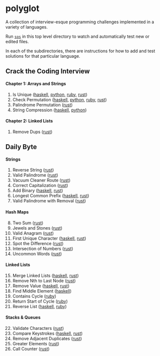 # polyglot

A collection of interview-esque programming challenges implemented in a variety
of languages.

Run [`sos`](https://github.com/schell/steeloverseer) in this top level directory
to watch and automatically test new or edited files.

In each of the subdirectories, there are instructions for how to add and test
solutions for that particular language.

## Crack the Coding Interview

#### Chapter 1: Arrays and Strings
1. Is Unique
  ([haskell](./haskell/src/CTCI/Chapter1/IsUnique.hs),
  [python](./python/chapter_1/is_unique.py),
  [ruby](./ruby/ctci/chapter_1/is_unique.rb),
  [rust](./rust/src/ctci/chapter1/is_unique.rs))
2. Check Permutation
  ([haskell](./haskell/src/CTCI/Chapter1/CheckPermutation.hs),
  [python](./python/chapter_1/check_permutation.py),
  [ruby](./ruby/ctci/chapter_1/check_permutation.rb),
  [rust](./rust/src/ctci/chapter1/check_permutation.rs))
4. Palindrome Permutation
  ([rust](./rust/src/ctci/chapter1/palindrome_permutation.rs))
6. String Compression
  ([haskell](./haskell/src/CTCI/Chapter1/StringCompression.hs),
   [python](./python/chapter_1/string_compression.py))

#### Chapter 2: Linked Lists
1. Remove Dups ([rust](./rust/src/ctci/chapter2/remove_dups.rs))

## Daily Byte

#### Strings
1. Reverse String ([rust](./rust/src/dailybyte/reverse_string.rs))
2. Valid Palindrome ([rust](./rust/src/dailybyte/valid_palindrome.rs))
3. Vacuum Cleaner Route ([rust](./rust/src/dailybyte/vacuum_route.rs))
4. Correct Capitalization ([rust](./rust/src/dailybyte/correct_capitalization.rs))
5. Add Binary
  ([haskell](./haskell/src/DailyByte/AddBinary.hs),
   [rust](./rust/src/dailybyte/add_binary.rs))
6. Longest Common Prefix
  ([haskell](./haskell/src/DailyByte/CommonPrefix.hs),
   [rust](./rust/src/dailybyte/prefix.rs))
7. Valid Palindrome with Removal ([rust](./rust/src/dailybyte/removal_palindrome.rs))

#### Hash Maps
8. Two Sum ([rust](./rust/src/dailybyte/two_sum.rs))
9. Jewels and Stones ([rust](./rust/src/dailybyte/jewels_and_stones.rs))
10. Valid Anagram ([rust](./rust/src/dailybyte/valid_anagram.rs))
11. First Unique Character
  ([haskell](./haskell/src/DailyByte/FirstUnique.hs),
   [rust](./rust/src/dailybyte/first_unique_char.rs))
12. Spot the Difference ([rust](./rust/src/dailybyte/spot_diff.rs))
13. Intersection of Numbers ([rust](./rust/src/dailybyte/intersection.rs))
14. Uncommon Words ([rust](./rust/src/dailybyte/uncommon_words.rs))

#### Linked Lists
15. Merge Linked Lists
  ([haskell](./haskell/src/DailyByte/MergeLists.hs),
   [rust](./rust/src/dailybyte/merge_linked_lists.rs))
16. Remove Nth to Last Node
  ([rust](./rust/src/dailybyte/remove_rev.rs))
17. Remove Value
  ([haskell](./haskell/src/DailyByte/RemoveValue.hs),
   [rust](./rust/src/dailybyte/remove_val.rs))
18. Find Middle Element
  ([haskell](./haskell/src/DailyByte/FindMiddleElement.hs))
19. Contains Cycle
  ([ruby](./ruby/dailybyte/contains_cycle.rb))
20. Return Start of Cycle
  ([ruby](./ruby/dailybyte/start_cycle.rb))
21. Reverse List
  ([haskell](./haskell/src/DailyByte/ReverseList.hs),
   [ruby](./ruby/dailybyte/reverse_list.rb))

#### Stacks & Queues
22. Validate Characters
  ([rust](./rust/src/dailybyte/validate_chars.rs))
23. Compare Keystrokes
  ([haskell](./haskell/src/DailyByte/CompareKeystrokes.hs),
   [rust](./rust/src/dailybyte/compare_keystrokes.rs))
24. Remove Adjacent Duplicates
  ([rust](./rust/src/dailybyte/remove_adj_dupes.rs))
25. Greater Elements
  ([rust](./rust/src/dailybyte/greater_elements.rs))
26. Call Counter
  ([rust](./rust/src/dailybyte/call_counter.rs))
